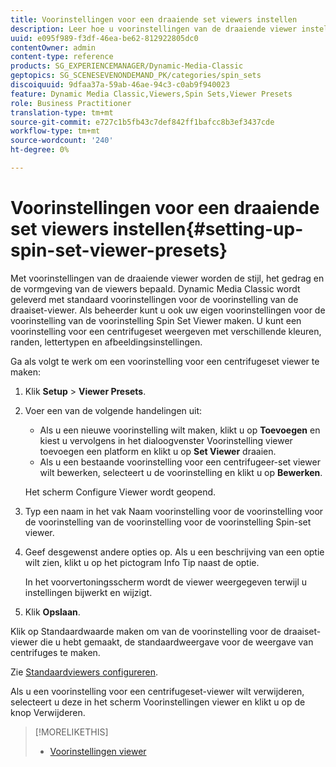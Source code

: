 ```yaml
---
title: Voorinstellingen voor een draaiende set viewers instellen
description: Leer hoe u voorinstellingen van de draaiende viewer instelt.
uuid: e095f989-f3df-46ea-be62-812922805dc0
contentOwner: admin
content-type: reference
products: SG_EXPERIENCEMANAGER/Dynamic-Media-Classic
geptopics: SG_SCENESEVENONDEMAND_PK/categories/spin_sets
discoiquuid: 9dfaa37a-59ab-46ae-94c3-c0ab9f940023
feature: Dynamic Media Classic,Viewers,Spin Sets,Viewer Presets
role: Business Practitioner
translation-type: tm+mt
source-git-commit: e727c1b5fb43c7def842ff1bafcc8b3ef3437cde
workflow-type: tm+mt
source-wordcount: '240'
ht-degree: 0%

---
```



# Voorinstellingen voor een draaiende set viewers instellen{#setting-up-spin-set-viewer-presets}

Met voorinstellingen van de draaiende viewer worden de stijl, het gedrag en de vormgeving van de viewers bepaald. Dynamic Media Classic wordt geleverd met standaard voorinstellingen voor de voorinstelling van de draaiset-viewer. Als beheerder kunt u ook uw eigen voorinstellingen voor de voorinstelling van de voorinstelling Spin Set Viewer maken. U kunt een voorinstelling voor een centrifugeset weergeven met verschillende kleuren, randen, lettertypen en afbeeldingsinstellingen.

Ga als volgt te werk om een voorinstelling voor een centrifugeset viewer te maken:

1. Klik **Setup** > **Viewer Presets**.
1. Voer een van de volgende handelingen uit:

   * Als u een nieuwe voorinstelling wilt maken, klikt u op **Toevoegen** en kiest u vervolgens in het dialoogvenster Voorinstelling viewer toevoegen een platform en klikt u op **Set Viewer** draaien.
   * Als u een bestaande voorinstelling voor een centrifugeer-set viewer wilt bewerken, selecteert u de voorinstelling en klikt u op **Bewerken**.

   Het scherm Configure Viewer wordt geopend.

1. Typ een naam in het vak Naam voorinstelling voor de voorinstelling voor de voorinstelling van de voorinstelling voor de voorinstelling Spin-set viewer.
1. Geef desgewenst andere opties op. Als u een beschrijving van een optie wilt zien, klikt u op het pictogram Info Tip naast de optie.

   In het voorvertoningsscherm wordt de viewer weergegeven terwijl u instellingen bijwerkt en wijzigt.

1. Klik **Opslaan**.

Klik op Standaardwaarde maken om van de voorinstelling voor de draaiset-viewer die u hebt gemaakt, de standaardweergave voor de weergave van centrifuges te maken.

Zie [Standaardviewers configureren](application-setup.md#configuring_default_viewers).

Als u een voorinstelling voor een centrifugeset-viewer wilt verwijderen, selecteert u deze in het scherm Voorinstellingen viewer en klikt u op de knop Verwijderen.

>[!MORELIKETHIS]
>
>* [Voorinstellingen viewer](application-setup.md#viewer_presets)

